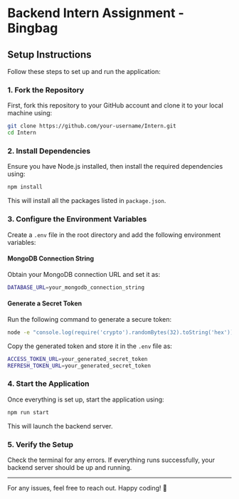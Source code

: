 # Backend Intern Assignment - Bingbag

## Setup Instructions

Follow these steps to set up and run the application:

### 1. Fork the Repository
First, fork this repository to your GitHub account and clone it to your local machine using:
```sh
git clone https://github.com/your-username/Intern.git
cd Intern
```

### 2. Install Dependencies
Ensure you have Node.js installed, then install the required dependencies using:
```sh
npm install
```
This will install all the packages listed in `package.json`.

### 3. Configure the Environment Variables
Create a `.env` file in the root directory and add the following environment variables:

#### **MongoDB Connection String**
Obtain your MongoDB connection URL and set it as:
```sh
DATABASE_URL=your_mongodb_connection_string
```

#### **Generate a Secret Token**
Run the following command to generate a secure token:
```sh
node -e "console.log(require('crypto').randomBytes(32).toString('hex'))"
```
Copy the generated token and store it in the `.env` file as:
```sh
ACCESS_TOKEN_URL=your_generated_secret_token
REFRESH_TOKEN_URL=your_generated_secret_token
```

### 4. Start the Application
Once everything is set up, start the application using:
```sh
npm run start
```
This will launch the backend server.

### 5. Verify the Setup
Check the terminal for any errors. If everything runs successfully, your backend server should be up and running.

---

For any issues, feel free to reach out. Happy coding! 🚀

